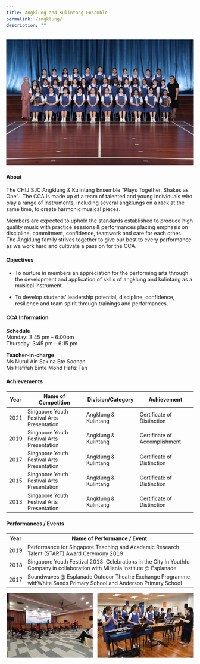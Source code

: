 ```yaml
---
title: Angklung and Kulintang Ensemble
permalink: /angklung/
description: ""
---
```

![](/images/CCA/For%202023%20Refresh/angklung%20and%20kulintang%20ensemble.jpg)

#### **About**


The CHIJ SJC Angklung &amp; Kulintang Ensemble “Plays Together, Shakes as One”.&nbsp; The CCA is made up of a team of talented and young individuals who play a range of instruments, including several angklungs on a rack at the same time, to create harmonic musical pieces.
  
Members are expected to uphold the standards established to produce high quality music with practice sessions &amp; performances placing emphasis on discipline, commitment, confidence, teamwork and care for each other.&nbsp; The Angklung family strives together to give our best to every performance as we work hard and cultivate a passion for the CCA.

#### **Objectives**

*   To nurture in members an appreciation for the performing arts through the development and application of skills of angklung and kulintang as a musical instrument.

*   To develop students’ leadership potential, discipline, confidence, resilience and team spirit through trainings and performances.

#### **CCA Information**


**Schedule**        
<br>Monday: 3:45 pm – 6:00pm 
<br>Thursday: 3:45 pm – 6:15 pm<br>

**Teacher-in-charge**
<br>Ms Nurul Ain Sakina Bte Soonan
<br>Ms Hafifah Binte Mohd Hafiz Tan<br>


#### **Achievements**

| Year |   Name of Competition | Division/Category | Achievement |
| ---------- | ---------- | ---------- | ---------- |
| 2021    | Singapore Youth Festival Arts Presentation     | Angklung &amp; Kulintang     | Certificate of Distinction |
| 2019    | Singapore Youth Festival Arts Presentation     | Angklung &amp; Kulintang     | Certificate of Accomplishment |
| 2017    | Singapore Youth Festival Arts Presentation     | Angklung &amp; Kulintang     | Certificate of Distinction |
| 2015    | Singapore Youth Festival Arts Presentation     | Angklung &amp; Kulintang     | Certificate of Distinction |
| 2013   | Singapore Youth Festival Arts Presentation     | Angklung &amp; Kulintang     | Certificate of Distinction |


#### **Performances / Events**

| Year |   Name of Performance / Event |
| ---------- | ---------- |
| 2019    | Performance for Singapore Teaching and Academic Research Talent (START) Award Ceremony 2019 |
| 2018    | Singapore Youth Festival 2018: Celebrations in the City In Youthful Company in collaboration with Millenia Institute @ Esplanade     | 
| 2017    | Soundwaves @ Esplanade Outdoor Theatre Exchange Programme withWhite Sands Primary School and Anderson Primary School   | 

![](/images/CCA/Visual%20&amp;%20Performing%20Arts/AngklungKulintang%20Ensemble/A2.png)